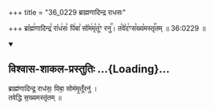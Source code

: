 +++
title = "36_0229 ब्राह्मणादिन्द्र राधसः"

+++
ब्रा꣡ह्म꣢णादिन्द्र꣣ रा꣡ध꣢सः꣣ पि꣢बा꣣ सो꣡म꣢मृ꣣तू꣡ꣳ रनु꣢꣯। त꣢वे꣣द꣢ꣳस꣣ख्य꣡मस्तृ꣢꣯तम् ॥ 36:0229 ॥

<div class="js_include" newlevelforh1="2" title="विश्वास-शाकल-प्रस्तुतिः" unfilled url="/vedAH_Rk/shAkalam/saMhitA/vishvAsa-prastutiH/01/015/05_brAhmaNAdindra_rAdhasaH.md">
<details open><summary><h2>विश्वास-शाकल-प्रस्तुतिः ...{Loading}...</h2></summary>


ब्राह्म॑णादिन्द्र॒ राध॑सः॒ पिबा॒ सोम॑मृ॒तूँरनु॑ ।  
तवेद्धि स॒ख्यमस्तृ॑तम् ॥

</details>
</div>